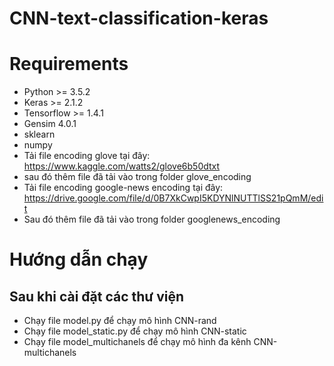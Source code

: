 # CNN-text-classification-keras


# Requirements
- Python >= 3.5.2
- Keras >= 2.1.2
- Tensorflow >= 1.4.1
- Gensim 4.0.1
- sklearn
- numpy
- Tải file encoding glove tại đây: https://www.kaggle.com/watts2/glove6b50dtxt
- sau đó thêm file đã tải vào trong folder glove_encoding
- Tải file encoding google-news encoding tại đây: https://drive.google.com/file/d/0B7XkCwpI5KDYNlNUTTlSS21pQmM/edit
- Sau đó thêm file đã tải vào trong folder googlenews_encoding


# Hướng dẫn chạy
## Sau khi cài đặt các thư viện
- Chạy file model.py để chạy mô hình CNN-rand
- Chạy file model_static.py để chạy mô hình CNN-static
- Chạy file model_multichanels để chạy mô hình đa kênh CNN-multichanels




